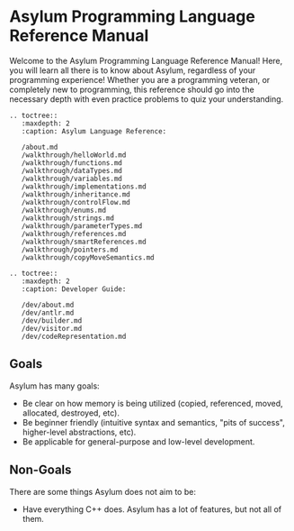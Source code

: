 # Asylum Programming Language Reference Manual
Welcome to the Asylum Programming Language Reference Manual! Here, you will learn all there is to know about Asylum, regardless of your programming experience! Whether you are a programming veteran, or completely new to programming, this reference should go into the necessary depth with even practice problems to quiz your understanding.

```{eval-rst}
.. toctree::
   :maxdepth: 2
   :caption: Asylum Language Reference:

   /about.md
   /walkthrough/helloWorld.md
   /walkthrough/functions.md
   /walkthrough/dataTypes.md
   /walkthrough/variables.md
   /walkthrough/implementations.md
   /walkthrough/inheritance.md
   /walkthrough/controlFlow.md
   /walkthrough/enums.md
   /walkthrough/strings.md
   /walkthrough/parameterTypes.md
   /walkthrough/references.md
   /walkthrough/smartReferences.md
   /walkthrough/pointers.md
   /walkthrough/copyMoveSemantics.md
```

```{eval-rst}
.. toctree::
   :maxdepth: 2
   :caption: Developer Guide:

   /dev/about.md
   /dev/antlr.md
   /dev/builder.md
   /dev/visitor.md
   /dev/codeRepresentation.md
```

## Goals
Asylum has many goals:
* Be clear on how memory is being utilized (copied, referenced, moved, allocated, destroyed, etc).
* Be beginner friendly (intuitive syntax and semantics, "pits of success", higher-level abstractions, etc).
* Be applicable for general-purpose and low-level development.

## Non-Goals
There are some things Asylum does not aim to be:
* Have everything C++ does. Asylum has a lot of features, but not all of them.